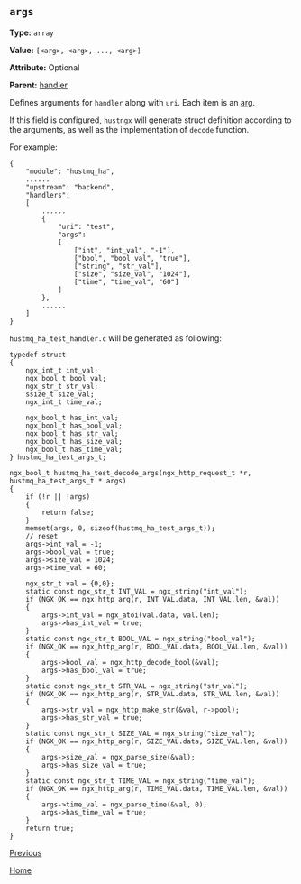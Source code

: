`args`
----------

**Type:** `array`

**Value:** `[<arg>, <arg>, ..., <arg>]`

**Attribute:** Optional

**Parent:** [handler](handler.md)

Defines arguments for `handler` along with `uri`. Each item is an [arg](arg.md).  

If this field is configured, `hustngx` will generate struct definition according to the arguments, as well as the implementation of `decode` function.  

For example:  

    {
        "module": "hustmq_ha",
        ......
        "upstream": "backend",
        "handlers":
        [
            ......
            {
                "uri": "test",
                "args":
                [
                    ["int", "int_val", "-1"],
                    ["bool", "bool_val", "true"],
                    ["string", "str_val"],
                    ["size", "size_val", "1024"],
                    ["time", "time_val", "60"]
                ]
            },
            ......
        ]
    }

`hustmq_ha_test_handler.c` will be generated as following:  

    typedef struct
    {
        ngx_int_t int_val;
        ngx_bool_t bool_val;
        ngx_str_t str_val;
        ssize_t size_val;
        ngx_int_t time_val;

        ngx_bool_t has_int_val;
        ngx_bool_t has_bool_val;
        ngx_bool_t has_str_val;
        ngx_bool_t has_size_val;
        ngx_bool_t has_time_val;
    } hustmq_ha_test_args_t;

    ngx_bool_t hustmq_ha_test_decode_args(ngx_http_request_t *r, hustmq_ha_test_args_t * args)
    {
        if (!r || !args)
        {
            return false;
        }
        memset(args, 0, sizeof(hustmq_ha_test_args_t));
        // reset
        args->int_val = -1;
        args->bool_val = true;
        args->size_val = 1024;
        args->time_val = 60;

        ngx_str_t val = {0,0};
        static const ngx_str_t INT_VAL = ngx_string("int_val");
        if (NGX_OK == ngx_http_arg(r, INT_VAL.data, INT_VAL.len, &val))
        {
            args->int_val = ngx_atoi(val.data, val.len);
            args->has_int_val = true;
        }
        static const ngx_str_t BOOL_VAL = ngx_string("bool_val");
        if (NGX_OK == ngx_http_arg(r, BOOL_VAL.data, BOOL_VAL.len, &val))
        {
            args->bool_val = ngx_http_decode_bool(&val);
            args->has_bool_val = true;
        }
        static const ngx_str_t STR_VAL = ngx_string("str_val");
        if (NGX_OK == ngx_http_arg(r, STR_VAL.data, STR_VAL.len, &val))
        {
            args->str_val = ngx_http_make_str(&val, r->pool);
            args->has_str_val = true;
        }
        static const ngx_str_t SIZE_VAL = ngx_string("size_val");
        if (NGX_OK == ngx_http_arg(r, SIZE_VAL.data, SIZE_VAL.len, &val))
        {
            args->size_val = ngx_parse_size(&val);
            args->has_size_val = true;
        }
        static const ngx_str_t TIME_VAL = ngx_string("time_val");
        if (NGX_OK == ngx_http_arg(r, TIME_VAL.data, TIME_VAL.len, &val))
        {
            args->time_val = ngx_parse_time(&val, 0);
            args->has_time_val = true;
        }
        return true;
    }

[Previous](../ngx_wizard.md)

[Home](../../index.md)